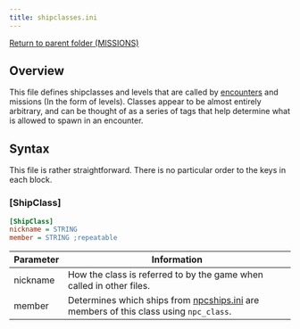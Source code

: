 ```yaml
---
title: shipclasses.ini
---
```


[Return to parent folder (MISSIONS)](../../Missions/index.md)

## Overview

This file defines shipclasses and levels that are called by [encounters](./Encounters/encounters.ini.md) and missions (In the form of levels). Classes appear to be almost entirely arbitrary, and can be thought of as a series of tags that help determine what is allowed to spawn in an encounter.

## Syntax

This file is rather straightforward. There is no particular order to the keys in each block.

### [ShipClass]

```ini
[ShipClass]
nickname = STRING
member = STRING ;repeatable
```

| Parameter | Information                                                                                                |
| --------- | ---------------------------------------------------------------------------------------------------------- |
| nickname  | How the class is referred to by the game when called in other files.                                       |
| member    | Determines which ships from [npcships.ini](./npcships.ini.md) are members of this class using `npc_class`. |
